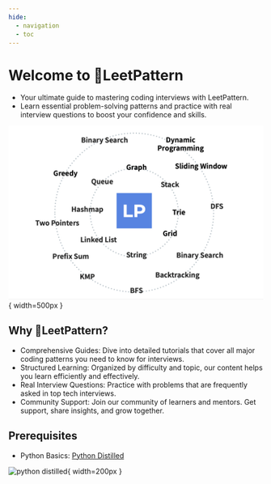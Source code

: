 ```yaml
---
hide:
  - navigation
  - toc
---
```


# Welcome to 🚀LeetPattern

- Your ultimate guide to mastering coding interviews with LeetPattern.
- Learn essential problem-solving patterns and practice with real interview questions to boost your confidence and skills.

![LeetPattern](imgs/leetpattern.jpg){ width=500px }

## Why 🚀LeetPattern?

- Comprehensive Guides: Dive into detailed tutorials that cover all major coding patterns you need to know for interviews.
- Structured Learning: Organized by difficulty and topic, our content helps you learn efficiently and effectively.
- Real Interview Questions: Practice with problems that are frequently asked in top tech interviews.
- Community Support: Join our community of learners and mentors. Get support, share insights, and grow together.

## Prerequisites

- Python Basics: [Python Distilled](https://www.dabeaz.com/python-distilled/)

![python distilled](https://www.dabeaz.com/python-distilled/cover.jpg){ width=200px }
